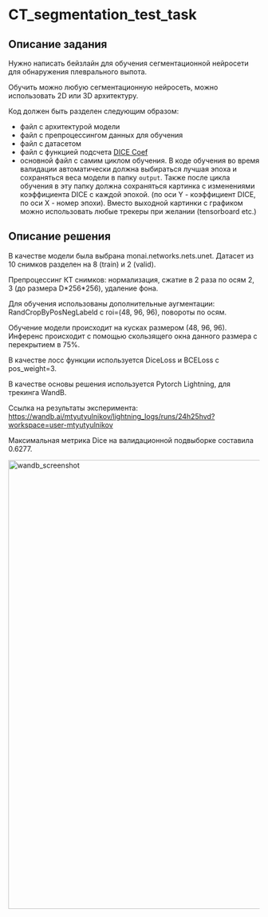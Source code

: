 # CT_segmentation_test_task

## Описание задания

Нужно написать бейзлайн для обучения сегментационной нейросети для обнаружения плеврального выпота. 

Обучить можно любую сегментационную нейросеть, можно использовать 2D или 3D архитектуру.

Код должен быть разделен следующим образом:

- файл с архитектурой модели
- файл с препроцессингом данных для обучения
- файл с датасетом
- файл с функцией подсчета [DICE Coef](https://radiopaedia.org/articles/dice-similarity-coefficient#:~:text=The%20Dice%20similarity%20coefficient%2C%20also,between%20two%20sets%20of%20data.)
- основной файл с самим циклом обучения. В коде обучения во время валидации автоматически должна  выбираться лучшая эпоха и сохраняться веса модели в папку `output`. Также после цикла обучения в эту папку должна сохраняться картинка с изменениями коэффициента DICE с каждой эпохой. (по оси Y - коэффициент DICE, по оси X - номер эпохи). Вместо выходной картинки с графиком можно использовать любые трекеры при желании (tensorboard etc.)

## Описание решения

В качестве модели была выбрана monai.networks.nets.unet. Датасет из 10 снимков разделен на 8 (train) и 2 (valid). 

Препроцессинг КТ снимков: нормализация, сжатие в 2 раза по осям 2, 3 (до размера D\*256\*256), удаление фона.

Для обучения использованы дополнительные аугментации: RandCropByPosNegLabeld с roi=(48, 96, 96), повороты по осям.

Обучение модели происходит на кусках размером (48, 96, 96). Инференс происходит с помощью скользящего окна данного размера с перекрытием в 75%.

В качестве лосс функции используется DiceLoss и BCELoss с pos_weight=3. 

В качестве основы решения используется Pytorch Lightning, для трекинга WandB.

Ссылка на результаты эксперимента: https://wandb.ai/mtyutyulnikov/lightning_logs/runs/24h25hvd?workspace=user-mtyutyulnikov

Максимальная метрика Dice на валидационной подвыборке составила 0.6277.

<img width="900" alt="wandb_screenshot" src="https://user-images.githubusercontent.com/64151232/205306072-2acae7cd-ed42-4fce-ac80-6e4d1a24a0f0.png">
